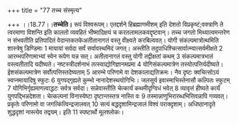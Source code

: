 +++
title = "77 तच्च संस्मृत्य"

+++
।।18.77।।**तच्चेति।** रूपं विश्वरूपम्। एतद्दर्शने हिब्रह्माणमीशम् इति
देशतो विप्रकृष्टं;वक्त्राणि ते त्वरमाणा विशन्ति इति कालतो व्यवहितं
भीष्मादिक्षयं च करतलामलकवद्दृष्टवान्। तच्च जगतो मिथ्यात्वमन्तरेण न
संभवतीति प्रतिपादितं वेदान्तकतकेअतीतानागतं वस्तु वीक्ष्यते करबिल्ववत्।
योगी संकल्पमात्रोत्थमिति शास्त्रेषु डिण्डिमाः 1 मायायां सर्वदा सर्वं
सर्वावस्थमिदं जगत्। अस्तीति तदुपाधिश्चित्सार्वात्म्यात्सर्वमीक्षते 2
आरम्भपरिणामाभ्यां स्वेन रूपेण यन्न सत्। अतीतानागतं वस्तु योगी
तद्वीक्षतां कथम् 3 संकल्पमात्रभातं वस्त्वतीतादि यदीष्यते।
नष्टस्त्रीदर्शनाभं तत्स्याद्योगिज्ञानमप्रमा 4 योगिसंकल्पमात्रेण
तस्योत्पत्तिर्यदीष्यते। ईशसंकल्पमात्रेण सर्वोत्पत्तिस्तदेष्यताम् 5
आरम्भे परिणामे वा देशकालाद्यतिक्रमः। नैव दृष्टः क्वचित्सोऽयं
स्वप्नमायादिषु स्फुटः 6 युगपद्गृह्यते कुम्भो नानादेशस्थयोगिभिः। जलसूर्य
इवास्माभिस्तेनासौ कल्पितः स्फुटम् 7 योगिभिर्गृह्यमाणत्वाद्धटः सर्वत्र
सर्वदा। सन्नेवास्तीति चेत्कार्यं कथमीदृग्विधं भवेत् 8 व्यावृत्तं हीष्यते
कार्यं युगपद्भिन्नदेशता। चेत्कल्पनां विनास्येष्टा दृष्टान्तस्तत्र नास्ति
वः 9 तस्मान्नाणुभिरारब्धभित्तिवन्नापि गव्यवत्। प्रकृतेः परिणामो वा
जगत्किंत्विन्द्रजालवत् 10 सत्यं बद्धदृशामिन्द्रजालं विश्वं पराक्दृशाम्।
अधिष्ठानादृते शुद्धदृशां नास्त्येव तद्वयम्। इति 11 स्पष्टार्थो
मूलश्लोकः।
